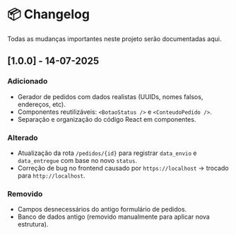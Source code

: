 # 📦 Changelog

Todas as mudanças importantes neste projeto serão documentadas aqui.

## [1.0.0] - 14-07-2025

### Adicionado
- Gerador de pedidos com dados realistas (UUIDs, nomes falsos, endereços, etc).
- Componentes reutilizáveis: `<BotaoStatus />` e `<ConteudoPedido />`.
- Separação e organização do código React em componentes.

### Alterado
- Atualização da rota `/pedidos/{id}` para registrar `data_envio` e `data_entregue` com base no novo `status`.
- Correção de bug no frontend causado por `https://localhost` → trocado para `http://localhost`.

### Removido
- Campos desnecessários do antigo formulário de pedidos.
- Banco de dados antigo (removido manualmente para aplicar nova estrutura).
